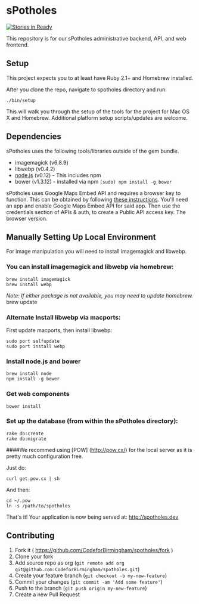 
# sPotholes

[![Stories in Ready](https://badge.waffle.io/CodeforBirmingham/sPotholes.png?label=ready&title=Ready)](http://waffle.io/CodeforBirmingham/sPotholes)

This repository is for our sPotholes administrative backend, API, and web frontend.

## Setup

This project expects you to at least have Ruby 2.1+ and Homebrew installed.

After you clone the repo, navigate to spotholes directory and run:

    ./bin/setup

This will walk you through the setup of the tools for the project for Mac OS X and Homebrew. Additional platform setup scripts/updates are welcome.

## Dependencies

sPotholes uses the following tools/libraries outside of the gem bundle.

* imagemagick (v6.8.9)
* libwebp (v0.4.2)
* [node.js](https://nodejs.org/) (v0.12) - This includes npm
* bower (v1.3.12) - installed via npm
  `(sudo) npm install -g bower`

sPotholes uses Google Maps Embed API and requires a browser key to function.
This can be obtained by following [these instructions](https://developers.google.com/maps/documentation/embed/guide#api_key).
You'll need an app and enable Google Maps Embed API for said app. Then use the
credentials section of APIs & auth, to create a Public API access key. The
browser version.

## Manually Setting Up Local Environment

For image manipulation you will need to install imagemagick and libwebp.

### You can install imagemagick and libwebp via homebrew:

    brew install imagemagick
    brew install webp

_Note: If either package is not available, you may need to update homebrew._
    brew update
    
### Alternate Install libwebp via macports:

First update macports, then install libwebp:

    sudo port selfupdate
    sudo port install webp
  
### Install node.js and bower

    brew install node
    npm install -g bower

### Get web components
    bower install

### Set up the database (from within the sPotholes directory):

    rake db:create
    rake db:migrate

####We recommed using [POW] (http://pow.cx/) for the local server as it is pretty much configuration free.

Just do:

    curl get.pow.cx | sh
    
And then:

    cd ~/.pow
    ln -s /path/to/spotholes
    
That's it! Your application is now being served at: http://spotholes.dev

## Contributing

1. Fork it ( https://github.com/CodeforBirmingham/spotholes/fork )
2. Clone your fork
3. Add source repo as org (`git remote add org git@github.com:CodeforBirmingham/spotholes.git`)
4. Create your feature branch (`git checkout -b my-new-feature`)
5. Commit your changes (`git commit -am 'Add some feature'`)
6. Push to the branch (`git push origin my-new-feature`)
7. Create a new Pull Request

